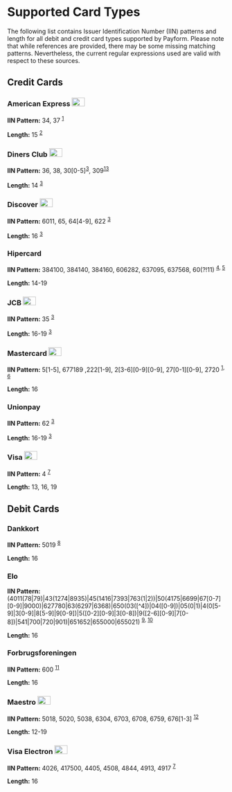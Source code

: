 # Supported Card Types

The following list contains Issuer Identification Number (IIN) patterns and length for all debit and credit card types supported by Payform. Please note that while references are provided, there may be some missing matching patterns. Nevertheless, the current regular expressions used are valid with respect to these sources.

## Credit Cards

### American Express <img src="https://user-images.githubusercontent.com/6437556/45498241-a561a100-b747-11e8-995d-4a935e4c7b5c.png" width="30" height="20">

**IIN Pattern:** 34, 37 <sup>[1]</sup>

**Length:** 15 <sup>[2]</sup>

### Diners Club <img src="https://user-images.githubusercontent.com/6437556/45498174-8400b500-b747-11e8-9afd-85ea2441a9be.png" width="30" height="20">

**IIN Pattern:** 36, 38, 30[0-5]<sup>[3]</sup>, 309<sup>[13]</sup>

**Length:** 14 <sup>[3]</sup>

### Discover <img src="https://user-images.githubusercontent.com/6437556/45498205-94b12b00-b747-11e8-8749-938483df9cf4.png" width="30" height="20">

**IIN Pattern:** 6011, 65, 64[4-9], 622 <sup>[3]</sup>

**Length:** 16 <sup>[3]</sup>

### Hipercard

**IIN Pattern:** 384100, 384140, 384160, 606282, 637095, 637568, 60(?!11) <sup> [4], [5]</sup>

**Length:** 14-19 

### JCB <img src="https://user-images.githubusercontent.com/6437556/45514600-c2ac6480-b773-11e8-9565-b24839dfa816.png" width="30" height="20">

**IIN Pattern:** 35 <sup>[3]</sup>

**Length:** 16-19 <sup>[3]</sup>

### Mastercard <img src="https://user-images.githubusercontent.com/6437556/45498138-73503f00-b747-11e8-832d-aa23b5eab2a5.png" width="30" height="20">


**IIN Pattern:** 5[1-5], 677189 ,222[1-9], 2[3-6][0-9][0-9], 27[0-1][0-9], 2720 <sup>[1], [6]</sup>

**Length:** 16

### Unionpay

**IIN Pattern:** 62 <sup>[3]</sup>

**Length:** 16-19 <sup>[3]</sup>

### Visa <img src="https://user-images.githubusercontent.com/6437556/45498128-6c293100-b747-11e8-9d92-60c4cdca2436.png" width="30" height="20">

**IIN Pattern:** 4 <sup>[7]</sup>

**Length:** 13, 16, 19

## Debit Cards 

### Dankkort

**IIN Pattern:** 5019 <sup>[8]</sup>

**Length:** 16

### Elo

**IIN Pattern:** (4011(78|79)|43(1274|8935)|45(1416|7393|763(1|2))|50(4175|6699|67[0-7][0-9]|9000)|627780|63(6297|6368)|650(03([^4])|04([0-9])|05(0|1)|4(0[5-9]|3[0-9]|8[5-9]|9[0-9])|5([0-2][0-9]|3[0-8])|9([2-6][0-9]|7[0-8])|541|700|720|901)|651652|655000|655021) <sup>[9], [10]</sup>

**Length:** 16

### Forbrugsforeningen

**IIN Pattern:** 600 <sup>[11]</sup>

**Length:** 16

### Maestro <img src="https://user-images.githubusercontent.com/6437556/45498343-d17d2200-b747-11e8-8a17-7768071a0f2f.png" width="30" height="20">

**IIN Pattern:** 5018, 5020, 5038, 6304, 6703, 6708, 6759, 676[1-3] <sup>[12]</sup>

**Length:** 12-19

### Visa Electron <img src="https://user-images.githubusercontent.com/6437556/45514634-dfe13300-b773-11e8-8b1b-52b2bfc30438.png" width="30" height="20">

**IIN Pattern:** 4026, 417500, 4405, 4508, 4844, 4913, 4917 <sup>[7]</sup>

**Length:** 16

<!-- References -->

[1]: https://www.moneris.com/-/media/Moneris/Files/EN/Support/Compliance-Information/CAG_booklet.pdf
[2]: https://www.cybersource.com/developers/getting_started/test_and_manage/best_practices/card_type_id/
[3]: https://www.discovernetwork.com/downloads/IPP_VAR_Compliance.pdf
[4]: https://mage2.pro/t/topic/3865
[5]: https://stevemorse.org/ssn/List_of_Bank_Identification_Numbers.html
[6]: https://www.mastercard.us/en-us/issuers/get-support/2-series-bin-expansion.html
[7]: https://baymard.com/checkout-usability/credit-card-patterns
[8]: https://www.nets.eu/dk-da/kundeservice/Verifikation%20af%20betalingsl%C3%B8sninger/Documents/ct-trg-otrs-en.pdf
[9]: https://mage2.pro/t/topic/3867
[10]: https://github.com/Adyen/adyen-magento/issues/236
[11]: https://tech.dibspayment.com/D2/Toolbox/Test_information/Cards
[12]: http://blog.unibulmerchantservices.com/12-signs-of-a-valid-mastercard-card/
[13]: https://en.wikipedia.org/wiki/Payment_card_number#Issuer_identification_number_(IIN)



